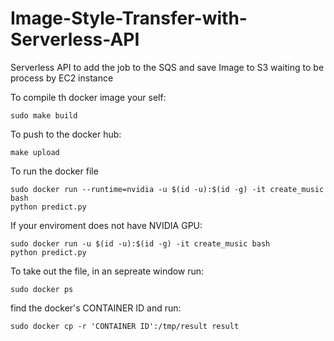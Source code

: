 # Image-Style-Transfer-with-Serverless-API
Serverless API to add the job to the SQS and save Image to S3 waiting to be process by EC2 instance

To compile th docker image your self:

    sudo make build


To push to the docker hub:

    make upload


To run the docker file

    sudo docker run --runtime=nvidia -u $(id -u):$(id -g) -it create_music bash
    python predict.py


If your enviroment does not have NVIDIA GPU:

    sudo docker run -u $(id -u):$(id -g) -it create_music bash
    python predict.py


To take out the file, in an sepreate window run:

    sudo docker ps


find the docker's  CONTAINER ID  and run:

    sudo docker cp -r 'CONTAINER ID':/tmp/result result

